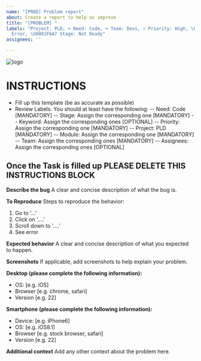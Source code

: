 ```yaml
---
name: "[PROD] Problem report"
about: Create a report to help us improve
title: "[PROBLEM] "
labels: "Project: PLD, ⌨ Need: Code, ⌨ Team: Devs, ⚡ Priority: High, \U0001F4A5 Type:
  Error, \U0001F6A7 Stage: Not Ready"
assignees: ''

---
```


![logo](https://user-images.githubusercontent.com/9198668/85232285-68543380-b430-11ea-8353-1aafb79baf78.png) 

# INSTRUCTIONS
- Fill up this template (be as accurate as possible)
- Review Labels. You should at least have the following:
 -- Need: Code [MANDATORY]
 -- Stage: Assign the corresponding one [MANDATORY]
 -- Keyword: Assign the corresponding ones [OPTIONAL]
 -- Priority: Assign the corresponding one [MANDATORY] 
 -- Project: PLD [MANDATORY]
 -- Module: Assign the corresponding one [MANDATORY]
 -- Team: Assign the corresponding ones [MANDATORY]
 -- Assignees: Assign the corresponding ones [OPTIONAL]

Once the Task is filled up PLEASE DELETE THIS INSTRUCTIONS BLOCK
---


**Describe the bug**
A clear and concise description of what the bug is.

**To Reproduce**
Steps to reproduce the behavior:
1. Go to '...'
2. Click on '....'
3. Scroll down to '....'
4. See error

**Expected behavior**
A clear and concise description of what you expected to happen.

**Screenshots**
If applicable, add screenshots to help explain your problem.

**Desktop (please complete the following information):**
 - OS: [e.g. iOS]
 - Browser [e.g. chrome, safari]
 - Version [e.g. 22]

**Smartphone (please complete the following information):**
 - Device: [e.g. iPhone6]
 - OS: [e.g. iOS8.1]
 - Browser [e.g. stock browser, safari]
 - Version [e.g. 22]

**Additional context**
Add any other context about the problem here.
